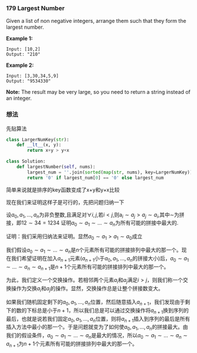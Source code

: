 ### 179 Largest Number

Given a list of non negative integers, arrange them such that they form the largest number.

**Example 1:**

```
Input: [10,2]
Output: "210"
```

**Example 2:**

```
Input: [3,30,34,5,9]
Output: "9534330"
```

**Note:** The result may be very large, so you need to return a string instead of an integer.

### 想法

先贴算法

```python
class LargerNumKey(str):
    def __lt__(x, y):
        return x+y > y+x
        
class Solution:
    def largestNumber(self, nums):
        largest_num = ''.join(sorted(map(str, nums), key=LargerNumKey))
        return '0' if largest_num[0] == '0' else largest_num
```

简单来说就是排序的key函数变成了x+y和y+x比较

现在我们来证明这样子是可行的，先把问题归纳一下

设$a_0,a_1,...,a_n$为非负整数,且满足对$\forall i, j$,若$i<j$,则a$_i\sim a_j > a_j\sim a_i$,其中$\sim$为拼接，即$12\sim34=1234$
证明$a_0\sim a_1 \sim ... \sim a_n$为所有可能的拼接中最大的.

证明：我们采用归纳法来证明。显然$a_0\sim a_1>a_1\sim a_0$成立

我们假设$a_0\sim a_1 \sim ... \sim a_n$是$n$个元素所有可能的拼接排列中最大的那一个。现在我们希望证明在加入$a_{n+1}$元素($a_{n+1}$小于$a_0,a_1,...,a_n$的拼接大小)后，$a_0\sim a_1 \sim ... \sim a_n \sim a_{n+1}$是$n+1$个元素所有可能的拼接排列中最大的那一个。

为此，我们定义一个交换操作。若相邻两个元素$a_i$和$a_j$满足$i>j$，则我们称一个交换操作为交换$a_i$和$a_j$的操作。显然，交换操作总是让整个拼接数变大。

如果我们随机固定剩下的$a_0,a_1,...,a_n$位置，然后随意插入$a_{n+1}$，我们发现由于剩下的数的下标总是小于$n+1$，所以我们总是可以通过交换操作将$a_{n+1}$换到序列的最后，也就是说若我们固定$a_0,a_1,...,a_n$位置，则将$a_{n+1}$插入到序列的最后是所有插入方法中最小的那一个。于是问题就变为了如何使$a_0,a_1,...,a_n$的拼接最大。由我们的假设条件，$a_0\sim a_1 \sim ... \sim a_n$是最大的情况，所以$a_0\sim a_1 \sim ... \sim a_n \sim a_{n+1}$为$n+1$个元素所有可能的拼接排列中最大的那一个。


